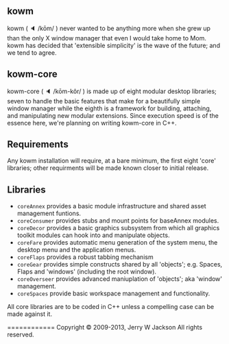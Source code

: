 ## kowm
kowm ( :speaker: /kōm/ ) never wanted to be anything more when she grew up than the 
only X window manager that even I would take home to Mom. kowm has decided 
that 'extensible simplicity' is the wave of the future; and we tend to agree.

## kowm-core
kowm-core ( :speaker: /kōm-kôr/ ) is made up of eight modular desktop libraries; seven to handle 
the basic features that make for a beautifully simple window manager while the 
eighth is a framework for building, attaching, and manipulating new modular 
extensions. Since execution speed is of the essence here, we're planning on writing kowm-core in C++.

## Requirements
Any kowm installation will require, at a bare minimum, the first eight 'core' 
libraries; other requirments will be made known closer to initial release.

## Libraries

-   `coreAnnex` provides a basic module infrastructure and shared asset management funtions.
-   `coreConsumer` provides stubs and mount points for baseAnnex modules.
-   `coreDecor` provides a basic graphics subsystem from which all graphics toolkit modules can hook into and manipulate objects.
- 	`coreFare` provides automatic menu generation of the system menu, the desktop menu and the application menus.
-   `coreFlaps` provides a robust tabbing mechanism
-   `coreGear` provides simple constructs shared by all 'objects'; e.g. Spaces, Flaps and 'windows' (including the root window).
-   `coreOverseer` provides advanced maniuplation of 'objects'; aka 'window' management.
-   `coreSpaces` provide basic workspace management and functionality.

All core libraries are to be coded in C++ unless a compelling case can be 
made against it.

============
Copyright :copyright: 2009-2013, Jerry W Jackson
All rights reserved.
